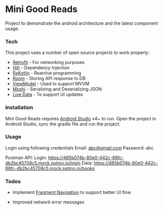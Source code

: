 # Mini Good Reads

Project to demonstrate the android architecture and the latest component usage.

### Tech

This project uses a number of open source projects to work properly:

* [Retrofit] - For networking purposes
* [Hilt] - Dependency Injection
* [RxKotlin] - Reactive programming
* [Room] - Storing API response to DB
* [ViewModel] - Used to support MVVM
* [Moshi] - Serializing and Deserializing JSON
* [Live Data] - To support UI updates

### Installation

Mini Good Reads requires [Android Studio](https://developer.android.com/studio/install) v4+ to run. Open the project in Android Studio, sync the gradle file and run the project.

### Usage

Login using following credentials
Email: abc@gmail.com
Password: abc

Postman API:
Login: https://485b074b-80e0-442c-88fc-db2bc45708c5.mock.pstmn.io/login
Data: https://485b074b-80e0-442c-88fc-db2bc45708c5.mock.pstmn.io/books

### Todos

 - Implement [Fragment Navigation] to support better UI flow
 - Improved network error messages

   [Retrofit]: <https://square.github.io/retrofit/>
   [Hilt]: <https://developer.android.com/training/dependency-injection/hilt-android>
   [RxKotlin]: <https://github.com/ReactiveX/RxKotlin>
   [Room]: <https://developer.android.com/topic/libraries/architecture/room>
   [ViewModel]: <https://developer.android.com/topic/libraries/architecture/viewmodel>
   [Moshi]: <https://github.com/square/moshi>
   [Fragment Navigation]: <https://developer.android.com/jetpack/androidx/releases/navigation>
   [Live Data]: <https://developer.android.com/topic/libraries/architecture/livedata>
  
